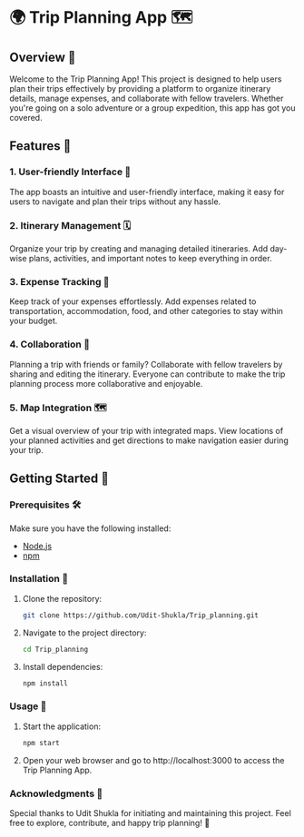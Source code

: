 # 🌍 Trip Planning App 🗺️

## Overview 🚀

Welcome to the Trip Planning App! This project is designed to help users plan their trips effectively by providing a platform to organize itinerary details, manage expenses, and collaborate with fellow travelers. Whether you're going on a solo adventure or a group expedition, this app has got you covered.

## Features 🎉

### 1. User-friendly Interface 🌈

The app boasts an intuitive and user-friendly interface, making it easy for users to navigate and plan their trips without any hassle.

### 2. Itinerary Management 🗓️

Organize your trip by creating and managing detailed itineraries. Add day-wise plans, activities, and important notes to keep everything in order.

### 3. Expense Tracking 💸

Keep track of your expenses effortlessly. Add expenses related to transportation, accommodation, food, and other categories to stay within your budget.

### 4. Collaboration 🤝

Planning a trip with friends or family? Collaborate with fellow travelers by sharing and editing the itinerary. Everyone can contribute to make the trip planning process more collaborative and enjoyable.

### 5. Map Integration 🗺️

Get a visual overview of your trip with integrated maps. View locations of your planned activities and get directions to make navigation easier during your trip.

## Getting Started 🚀

### Prerequisites 🛠️

Make sure you have the following installed:

- [Node.js](https://nodejs.org/)
- [npm](https://www.npmjs.com/)

### Installation 🚀

1. Clone the repository:

   ```bash
   git clone https://github.com/Udit-Shukla/Trip_planning.git

2. Navigate to the project directory:

    ```bash
   cd Trip_planning

3. Install dependencies:

   ```bash
   npm install

### Usage 🚀
1. Start the application:

   ```bash
   npm start
2. Open your web browser and go to http://localhost:3000 to access the Trip Planning App.

### Acknowledgments 🙌
Special thanks to Udit Shukla for initiating and maintaining this project.
Feel free to explore, contribute, and happy trip planning! 🌟   
